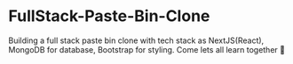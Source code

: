 # FullStack-Paste-Bin-Clone
Building a full stack paste bin clone with tech stack as NextJS(React), MongoDB for database, Bootstrap for styling. Come lets all learn together 👯
